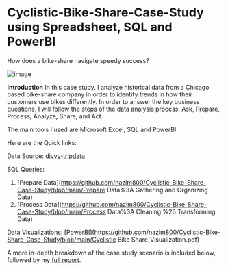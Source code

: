 # Cyclistic-Bike-Share-Case-Study using Spreadsheet, SQL and PowerBI
How does a bike-share navigate speedy success?

![image](https://github.com/user-attachments/assets/a9149887-8d0d-4d6b-91ad-2b43592f6fa0)

**Introduction**
In this case study, I analyze historical data from a Chicago based bike-share company in order to identify trends in how their customers use bikes differently. In order to answer the key business questions, I will follow the steps of the data analysis process: Ask, Prepare, Process, Analyze, Share, and Act.

The main tools I used are Microsoft Excel, SQL and PowerBI. 


Here are the Quick links:

Data Source: [divvy-tripdata](https://divvy-tripdata.s3.amazonaws.com/index.html)


SQL Queries:

1. [Prepare Data](https://github.com/nazim800/Cyclistic-Bike-Share-Case-Study/blob/main/Prepare Data%3A Gathering and Organizing Data)
2. [Process Data](https://github.com/nazim800/Cyclistic-Bike-Share-Case-Study/blob/main/Process Data%3A Cleaning %26 Transforming Data)


Data Visualizations: [PowerBI](https://github.com/nazim800/Cyclistic-Bike-Share-Case-Study/blob/main/Cyclistic Bike Share_Visualization.pdf)


A more in-depth breakdown of the case study scenario is included below, followed by my [full report]().
